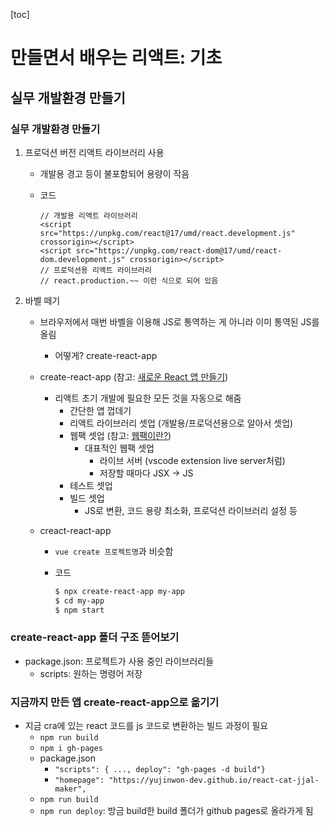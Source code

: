 [toc]

# 만들면서 배우는 리액트: 기초

## 실무 개발환경 만들기

### 실무 개발환경 만들기

1. 프로덕션 버전 리액트 라이브러리 사용

   - 개발용 경고 등이 불포함되어 용량이 작음

   - 코드

     ```react
     // 개발용 리액트 라이브러리
     <script src="https://unpkg.com/react@17/umd/react.development.js" crossorigin></script>
     <script src="https://unpkg.com/react-dom@17/umd/react-dom.development.js" crossorigin></script>
     // 프로덕션용 리액트 라이브러리
     // react.production.~~ 이런 식으로 되어 있음
     ```

2. 바벨 떼기

   - 브라우저에서 매번 바벨을 이용해 JS로 통역하는 게 아니라 이미 통역된 JS를 올림

     - 어떻게? create-react-app

   - create-react-app (참고: [새로운 React 앱 만들기](https://ko.reactjs.org/docs/create-a-new-react-app.html#create-react-app))

     - 리액트 초기 개발에 필요한 모든 것을 자동으로 해줌
       - 간단한 앱 껍데기
       - 리액트 라이브러리 셋업 (개발용/프로덕션용으로 알아서 셋업)
       - 웹팩 셋업 (참고: [웹팩이란?](https://joshua1988.github.io/webpack-guide/webpack/what-is-webpack.html))
         - 대표적인 웹팩 셋업
           - 라이브 서버 (vscode extension live server처럼)
           - 저장할 때마다 JSX -> JS
       - 테스트 셋업
       - 빌드 셋업
         - JS로 변환, 코드 용량 최소화, 프로덕션 라이브러리 설정 등

   - creact-react-app

     - `vue create 프로젝트명`과 비슷함

     - 코드

       ```bash
       $ npx create-react-app my-app
       $ cd my-app
       $ npm start
       ```

### create-react-app 폴더 구조 뜯어보기

- package.json: 프로젝트가 사용 중인 라이브러리들
  - scripts: 원하는 명령어 저장

### 지금까지 만든 앱 create-react-app으로 옮기기

- 지금 cra에 있는 react 코드를 js 코드로 변환하는 빌드 과정이 필요
  - `npm run build`
  - `npm i gh-pages`
  - package.json
    - `"scripts": { ..., deploy": "gh-pages -d build"}`
    - `"homepage": "https://yujinwon-dev.github.io/react-cat-jjal-maker",`
  - `npm run build`
  - `npm run deploy`: 방금 build한 build 폴더가 github pages로 올라가게 됨
